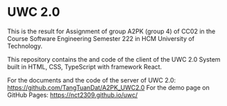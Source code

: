 # UWC 2.0
This is the result for Assignment of group A2PK (group 4) of CC02 in the Course Software Engineering Semester 222 in HCM University of Technology.

This repository contains the and code of the client of the UWC 2.0 System built in HTML, CSS, TypeScript with framework React.

For the documents and the code of the server of UWC 2.0: https://github.com/TangTuanDat/A2PK_UWC2.0
For the demo page on GitHub Pages: https://nct2309.github.io/uwc/